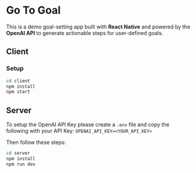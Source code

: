 # Go To Goal

This is a demo goal-setting app built with **React Native** and powered by the **OpenAI API** to generate actionable steps for user-defined goals.

## Client

### Setup

```bash
cd client
npm install
npm start
```

## Server

To setup the OpenAI API Key please create a `.env` file and copy the following with your API Key:
`OPENAI_API_KEY=<YOUR_API_KEY>`

Then follow these steps:

```bash
cd server
npm install
npm run dev
```
